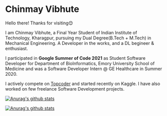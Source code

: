 # Chinmay Vibhute

Hello there! Thanks for visiting😊

I am Chinmay Vibhute, a Final Year Student of Indian Institute of Technology, Kharagpur, pursuing my Dual Degree(B.Tech + M.Tech) in Mechanical Engineering. A Developer in the works, and a DL begineer & enthusiast. 

I participated in **Google Summer of Code 2021** as Student Software Developer for Department of BioInformatics, Emory University School of Medicine and was a Software Developer Intern @ GE Healthcare in Summer 2020.

I actively compete on [Topcoder](topcoder.com/members/chinvib66/) and started recently on Kaggle. I have also worked on few freelance Software Development projects.

<section id='stats'>

[![Anurag's github stats](https://github-readme-stats.vercel.app/api?username=chinvib66&theme=vue-dark&count_private=true&hide=stars)](https://github.com/anuraghazra/github-readme-stats)

[![Anurag's github stats](https://github-readme-stats.vercel.app/api/top-langs/?username=chinvib66&theme=vue-dark)](https://github.com/anuraghazra/github-readme-stats)

</section>
